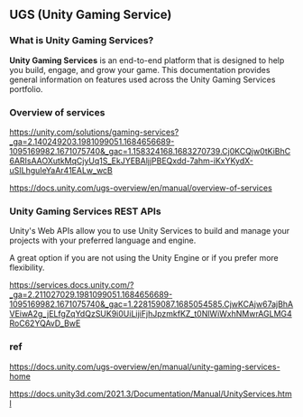 ## UGS (Unity Gaming Service)

### What is Unity Gaming Services?
**Unity Gaming Services** is an end-to-end platform that is designed to help you build, engage, and grow your game. This documentation provides general information on features used across the Unity Gaming Services portfolio.


### Overview of services
https://unity.com/solutions/gaming-services?_ga=2.140249203.1981099051.1684656689-1095169982.1671075740&_gac=1.158324168.1683270739.Cj0KCQjw0tKiBhC6ARIsAAOXutkMqCjyUq1S_EkJYEBAljjPBEQxdd-7ahm-iKxYKydX-uSILhguIeYaAr41EALw_wcB

https://docs.unity.com/ugs-overview/en/manual/overview-of-services

### Unity Gaming Services REST APIs

Unity's Web APIs allow you to use Unity Services to build and manage your projects with your preferred language and engine.

A great option if you are not using the Unity Engine or if you prefer more flexibility.

https://services.docs.unity.com/?_ga=2.211027029.1981099051.1684656689-1095169982.1671075740&_gac=1.228159087.1685054585.CjwKCAjw67ajBhAVEiwA2g_jELfgZqYdQzSUK9i0UiLijiFjhJpzmkfKZ_t0NlWiWxhNMwrAGLMG4RoC62YQAvD_BwE

### ref 
https://docs.unity.com/ugs-overview/en/manual/unity-gaming-services-home

https://docs.unity3d.com/2021.3/Documentation/Manual/UnityServices.html

